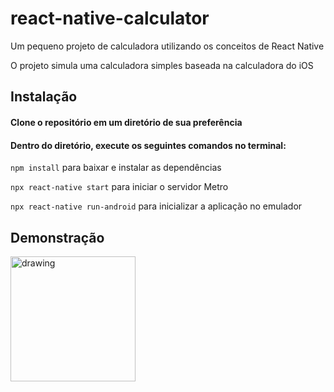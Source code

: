 # react-native-calculator
Um pequeno projeto de calculadora utilizando os conceitos de React Native

O projeto simula uma calculadora simples baseada na calculadora do iOS

## Instalação
#### Clone o repositório em um diretório de sua preferência

#### Dentro do diretório, execute os seguintes comandos no terminal:

`npm install` para baixar e instalar as dependências

`npx react-native start` para iniciar o servidor Metro

`npx react-native run-android` para inicializar a aplicação no emulador

## Demonstração
<img src="https://i.snipboard.io/HubBUD.jpg" alt="drawing" width="200"/>
